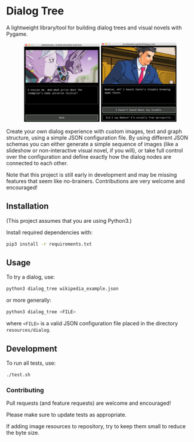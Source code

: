 # Dialog Tree

A lightweight library/tool for building dialog trees and visual novels with Pygame.

<p align="middle">
    <img src="https://github.com/JonathanMurray/dialog-tree-py/blob/master/screenshots/screenshot_dragonball.png" width="40%" />
    <img src="https://github.com/JonathanMurray/dialog-tree-py/blob/master/screenshots/screenshot_wikipedia_example.png" width="40%" />
</p>

Create your own dialog experience with custom images, text and graph structure, using a simple
JSON configuration file. By using different JSON schemas you can either generate a simple sequence
of images (like a slideshow or non-interactive visual novel, if you will), or take full control over
the configuration and define exactly how the dialog nodes are connected to each other.

Note that this project is still early in development and may be missing features that seem like
no-brainers. Contributions are very welcome and encouraged!

## Installation

(This project assumes that you are using Python3.) 

Install required dependencies with:

```bash
pip3 install -r requirements.txt
```

## Usage

To try a dialog, use:

```bash
python3 dialog_tree wikipedia_example.json
```

or more generally:

```bash
python3 dialog_tree <FILE>
```

where `<FILE>` is a valid JSON configuration file placed in the directory `resources/dialog`.

## Development

To run all tests, use:

```bash
./test.sh
```

### Contributing

Pull requests (and feature requests) are welcome and encouraged!

Please make sure to update tests as appropriate.

If adding image resources to repository, try to keep them small to reduce the byte size.